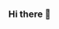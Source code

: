### Hi there 👋

<!--
**jsm-28415/jsm-28415** is a ✨ _special_ ✨ repository because its `README.md` (this file) appears on your GitHub profile.

Here are some ideas to get you started:

- 🔭 I’m currently working on ...**Android App Develpoment**
- 🌱 I’m currently learning ... **Kotlin**
- 👯 I’m looking to collaborate on **OpenSource Projects**
- 👊🤜 I always had a fight with me VS me 
- 💬 Ask me about ... Android App Develpoment, Web Development, Data Structures & Algorithms
- 📫 How to reach me: ... **jsm.28415@gmail.com**
- ▶️ My YouTube channel: ... **CODE_CROSING** https://www.youtube.com/channel/UCB56-AiILovestYUPiGq8ng 
- ⚡ Fun fact: ... I love to solve problems. **I can do leetcode problems all day**
-->
